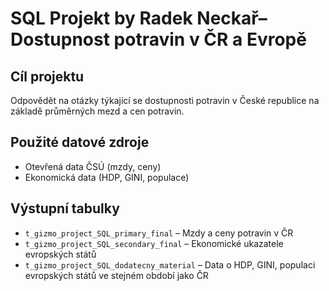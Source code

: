 # SQL Projekt by Radek Neckař– Dostupnost potravin v ČR a Evropě

## Cíl projektu
Odpovědět na otázky týkající se dostupnosti potravin v České republice na základě průměrných mezd a cen potravin.

## Použité datové zdroje
- Otevřená data ČSÚ (mzdy, ceny)
- Ekonomická data (HDP, GINI, populace)

## Výstupní tabulky
- `t_gizmo_project_SQL_primary_final` – Mzdy a ceny potravin v ČR
- `t_gizmo_project_SQL_secondary_final` – Ekonomické ukazatele evropských států
- `t_gizmo_project_SQL_dodatecny_material` – Data o HDP, GINI, populaci evropských států ve stejném období jako ČR
